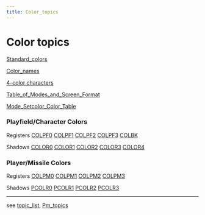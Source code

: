 ```yaml
---
title: Color_topics
---
```

# Color topics  
  
[Standard_colors](../Standard_colors/index.md)  
  
[Color_names](../Color_names/index.md)  
  
[4-color characters](../4_color_character/index.md)  
  
[Table_of_Modes_and_Screen_Format](../Table_of_Modes_and_Screen_Format/index.md)  
  
[Mode_Setcolor_Color_Table](../Mode_Setcolor_Color_Table/index.md)  
  
### Playfield/Character Colors  
  
Registers [COLPF0](../COLPF0/index.md) [COLPF1](../COLPF1/index.md) [COLPF2](../COLPF2/index.md) [COLPF3](../COLPF3/index.md) [COLBK](../COLBK/index.md)  
  
Shadows [COLOR0](../COLOR0/index.md) [COLOR1](../COLOR1/index.md) [COLOR2](../COLOR2/index.md) [COLOR3](../COLOR3/index.md) [COLOR4](../COLOR4/index.md)  
  
  
### Player/Missile Colors  
  
Registers [COLPM0](../COLPM0/index.md) [COLPM1](../COLPM1/index.md) [COLPM2](../COLPM2/index.md) [COLPM3](../COLPM3/index.md)  
  
Shadows [PCOLR0](../PCOLR0/index.md) [PCOLR1](../PCOLR1/index.md) [PCOLR2](../PCOLR2/index.md) [PCOLR3](../PCOLR3/index.md)  
  
  
---
see [topic_list](../topic_list/index.md), [Pm_topics](../Pm_topics/index.md)  
